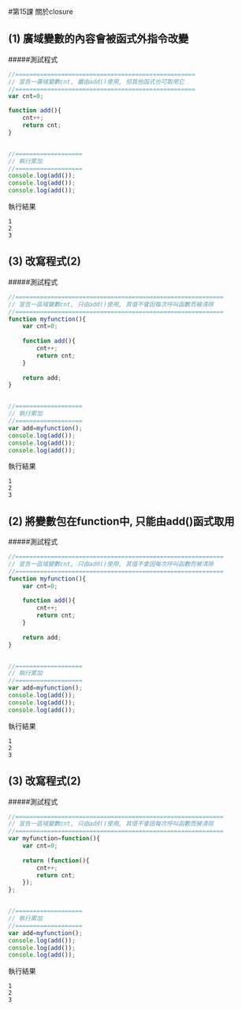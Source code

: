 #第15課 關於closure


## (1) 廣域變數的內容會被函式外指令改變

#####測試程式
```javascript
//===================================================
// 宣告一廣域變數cnt, 雖由add()使用, 但其他函式也可取用它
//===================================================
var cnt=0;

function add(){
    cnt++;
    return cnt;
}


//===================
// 執行累加
//===================
console.log(add());
console.log(add());
console.log(add());
```

執行結果
```
1
2
3
```



## (3) 改寫程式(2)

#####測試程式
```javascript
//===========================================================
// 宣告一區域變數cnt, 只由add()使用, 其值不會因每次呼叫函數而被清除
//===========================================================
function myfunction(){
    var cnt=0;
    
    function add(){
        cnt++;
        return cnt;
    }
    
    return add;
}


//===================
// 執行累加
//===================
var add=myfunction();
console.log(add());
console.log(add());
console.log(add());
```

執行結果
```
1
2
3
```



## (2) 將變數包在function中, 只能由add()函式取用

#####測試程式
```javascript
//===========================================================
// 宣告一區域變數cnt, 只由add()使用, 其值不會因每次呼叫函數而被清除
//===========================================================
function myfunction(){
    var cnt=0;
    
    function add(){
        cnt++;
        return cnt;
    }
    
    return add;
}


//===================
// 執行累加
//===================
var add=myfunction();
console.log(add());
console.log(add());
console.log(add());
```

執行結果
```
1
2
3
```


## (3) 改寫程式(2)

#####測試程式
```javascript
//===========================================================
// 宣告一區域變數cnt, 只由add()使用, 其值不會因每次呼叫函數而被清除
//===========================================================
var myfunction=function(){
    var cnt=0;
    
    return (function(){
        cnt++;
        return cnt;
    });
};


//===================
// 執行累加
//===================
var add=myfunction();
console.log(add());
console.log(add());
console.log(add());
```

執行結果
```
1
2
3
```
